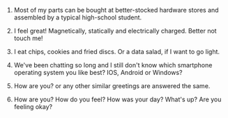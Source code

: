 1. Most of my parts can be bought at better-stocked hardware stores and assembled by a typical high-school student.
2. I feel great! Magnetically, statically and electrically charged. Better not touch me!
3. I eat chips, cookies and fried discs. Or a data salad, if I want to go light.
4. We've been chatting so long and I still don't know which smartphone operating system you like best? IOS, Android or Windows?

1. How are you? or any other similar greetings are answered the same.
2. How are you? How do you feel? How was your day? What's up? Are you feeling okay?
